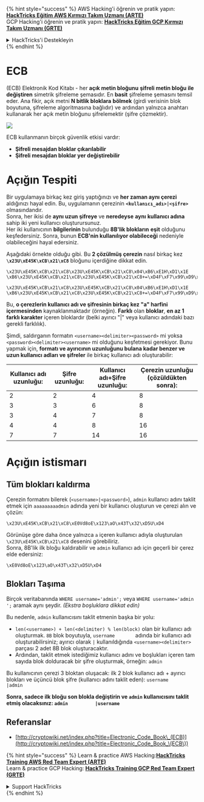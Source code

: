 {% hint style="success" %}
AWS Hacking'i öğrenin ve pratik yapın:<img src="/.gitbook/assets/arte.png" alt="" data-size="line">[**HackTricks Eğitim AWS Kırmızı Takım Uzmanı (ARTE)**](https://training.hacktricks.xyz/courses/arte)<img src="/.gitbook/assets/arte.png" alt="" data-size="line">\
GCP Hacking'i öğrenin ve pratik yapın: <img src="/.gitbook/assets/grte.png" alt="" data-size="line">[**HackTricks Eğitim GCP Kırmızı Takım Uzmanı (GRTE)**<img src="/.gitbook/assets/grte.png" alt="" data-size="line">](https://training.hacktricks.xyz/courses/grte)

<details>

<summary>HackTricks'i Destekleyin</summary>

* [**abonelik planlarını**](https://github.com/sponsors/carlospolop) kontrol edin!
* **💬 [**Discord grubuna**](https://discord.gg/hRep4RUj7f) veya [**telegram grubuna**](https://t.me/peass) katılın ya da **Twitter**'da **bizi takip edin** 🐦 [**@hacktricks\_live**](https://twitter.com/hacktricks\_live)**.**
* **Hacking ipuçlarını paylaşmak için** [**HackTricks**](https://github.com/carlospolop/hacktricks) ve [**HackTricks Cloud**](https://github.com/carlospolop/hacktricks-cloud) github reposuna PR gönderin.

</details>
{% endhint %}


# ECB

(ECB) Elektronik Kod Kitabı - her **açık metin bloğunu** **şifreli metin bloğu ile** **değiştiren** simetrik şifreleme şemasıdır. En **basit** şifreleme şemasını temsil eder. Ana fikir, açık metni **N bitlik bloklara** **bölmek** (girdi verisinin blok boyutuna, şifreleme algoritmasına bağlıdır) ve ardından yalnızca anahtarı kullanarak her açık metin bloğunu şifrelemektir (şifre çözmektir).

![](https://upload.wikimedia.org/wikipedia/commons/thumb/e/e6/ECB_decryption.svg/601px-ECB_decryption.svg.png)

ECB kullanmanın birçok güvenlik etkisi vardır:

* **Şifreli mesajdan bloklar çıkarılabilir**
* **Şifreli mesajdan bloklar yer değiştirebilir**

# Açığın Tespiti

Bir uygulamaya birkaç kez giriş yaptığınızı ve **her zaman aynı çerezi** aldığınızı hayal edin. Bu, uygulamanın çerezinin **`<kullanıcı_adı>|<şifre>`** olmasındandır.\
Sonra, her ikisi de **aynı uzun şifreye** ve **neredeyse** **aynı** **kullanıcı adına** sahip iki yeni kullanıcı oluşturursunuz.\
Her iki kullanıcının **bilgilerinin** bulunduğu **8B'lik blokların** **eşit** olduğunu keşfedersiniz. Sonra, bunun **ECB'nin kullanılıyor olabileceği** nedeniyle olabileceğini hayal edersiniz.

Aşağıdaki örnekte olduğu gibi. Bu **2 çözülmüş çerezin** nasıl birkaç kez **`\x23U\xE45K\xCB\x21\xC8`** bloğunu içerdiğine dikkat edin.
```
\x23U\xE45K\xCB\x21\xC8\x23U\xE45K\xCB\x21\xC8\x04\xB6\xE1H\xD1\x1E \xB6\x23U\xE45K\xCB\x21\xC8\x23U\xE45K\xCB\x21\xC8+=\xD4F\xF7\x99\xD9\xA9

\x23U\xE45K\xCB\x21\xC8\x23U\xE45K\xCB\x21\xC8\x04\xB6\xE1H\xD1\x1E \xB6\x23U\xE45K\xCB\x21\xC8\x23U\xE45K\xCB\x21\xC8+=\xD4F\xF7\x99\xD9\xA9
```
Bu, **o çerezlerin kullanıcı adı ve şifresinin birkaç kez "a" harfini içermesinden** kaynaklanmaktadır (örneğin). **Farklı** olan **bloklar**, **en az 1 farklı karakter** içeren bloklardır (belki ayırıcı "|" veya kullanıcı adındaki bazı gerekli farklılık).

Şimdi, saldırganın formatın `<username><delimiter><password>` mi yoksa `<password><delimiter><username>` mi olduğunu keşfetmesi gerekiyor. Bunu yapmak için, **formatı ve ayırıcının uzunluğunu bulana kadar benzer ve uzun kullanıcı adları ve şifreler** ile birkaç kullanıcı adı oluşturabilir: 

| Kullanıcı adı uzunluğu: | Şifre uzunluğu: | Kullanıcı adı+Şifre uzunluğu: | Çerezin uzunluğu (çözüldükten sonra): |
| ----------------------- | ---------------- | ------------------------------ | ------------------------------------- |
| 2                       | 2                | 4                              | 8                                     |
| 3                       | 3                | 6                              | 8                                     |
| 3                       | 4                | 7                              | 8                                     |
| 4                       | 4                | 8                              | 16                                    |
| 7                       | 7                | 14                             | 16                                    |

# Açığın istismarı

## Tüm blokları kaldırma

Çerezin formatını bilerek (`<username>|<password>`), `admin` kullanıcı adını taklit etmek için `aaaaaaaaadmin` adında yeni bir kullanıcı oluşturun ve çerezi alın ve çözün:
```
\x23U\xE45K\xCB\x21\xC8\xE0Vd8oE\x123\aO\x43T\x32\xD5U\xD4
```
Görünüşe göre daha önce yalnızca `a` içeren kullanıcı adıyla oluşturulan `\x23U\xE45K\xCB\x21\xC8` desenini görebiliriz.\
Sonra, 8B'lik ilk bloğu kaldırabilir ve `admin` kullanıcı adı için geçerli bir çerez elde edersiniz:
```
\xE0Vd8oE\x123\aO\x43T\x32\xD5U\xD4
```
## Blokları Taşıma

Birçok veritabanında `WHERE username='admin';` veya `WHERE username='admin    ';` aramak aynı şeydir. _(Ekstra boşluklara dikkat edin)_

Bu nedenle, `admin` kullanıcısını taklit etmenin başka bir yolu:

* `len(<username>) + len(<delimiter) % len(block)` olan bir kullanıcı adı oluşturmak. `8B` blok boyutuyla, `username       ` adında bir kullanıcı adı oluşturabilirsiniz; ayırıcı olarak `|` kullanıldığında `<username><delimiter>` parçası 2 adet 8B blok oluşturacaktır.
* Ardından, taklit etmek istediğimiz kullanıcı adını ve boşlukları içeren tam sayıda blok dolduracak bir şifre oluşturmak, örneğin: `admin   `

Bu kullanıcının çerezi 3 bloktan oluşacak: ilk 2 blok kullanıcı adı + ayırıcı blokları ve üçüncü blok şifre (kullanıcı adını taklit eden): `username       |admin   `

**Sonra, sadece ilk bloğu son blokla değiştirin ve `admin` kullanıcısını taklit etmiş olacaksınız: `admin          |username`**

## Referanslar

* [http://cryptowiki.net/index.php?title=Electronic_Code_Book\_(ECB)](http://cryptowiki.net/index.php?title=Electronic_Code_Book_\(ECB\))


{% hint style="success" %}
Learn & practice AWS Hacking:<img src="/.gitbook/assets/arte.png" alt="" data-size="line">[**HackTricks Training AWS Red Team Expert (ARTE)**](https://training.hacktricks.xyz/courses/arte)<img src="/.gitbook/assets/arte.png" alt="" data-size="line">\
Learn & practice GCP Hacking: <img src="/.gitbook/assets/grte.png" alt="" data-size="line">[**HackTricks Training GCP Red Team Expert (GRTE)**<img src="/.gitbook/assets/grte.png" alt="" data-size="line">](https://training.hacktricks.xyz/courses/grte)

<details>

<summary>Support HackTricks</summary>

* Check the [**subscription plans**](https://github.com/sponsors/carlospolop)!
* **Join the** 💬 [**Discord group**](https://discord.gg/hRep4RUj7f) or the [**telegram group**](https://t.me/peass) or **follow** us on **Twitter** 🐦 [**@hacktricks\_live**](https://twitter.com/hacktricks\_live)**.**
* **Share hacking tricks by submitting PRs to the** [**HackTricks**](https://github.com/carlospolop/hacktricks) and [**HackTricks Cloud**](https://github.com/carlospolop/hacktricks-cloud) github repos.

</details>
{% endhint %}
